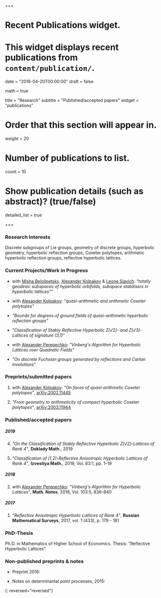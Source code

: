 +++
# Recent Publications widget.
# This widget displays recent publications from `content/publication/`.

date = "2016-04-20T00:00:00"
draft = false

math = true

title = "Research"
subtitle = "Published/accepted papers"
widget = "publications"

# Order that this section will appear in.
weight = 20

# Number of publications to list.
count = 10

# Show publication details (such as abstract)? (true/false)
detailed_list = true



+++

### Research Interests

Discrete subgroups of Lie groups, geometry of discrete groups, hyperbolic geometry, hyperbolic reflection groups, Coxeter polytopes, arithmetic hyperbolic reflection groups, reflective hyperbolic lattices.




### Current Projects/Work in Progress

- with [Misha Belolipetsky](http://w3.impa.br/~mbel/), [Alexander Kolpakov](https://sashakolpakov.wordpress.com/) & [Leone Slavich](http://matematica.unipv.it/slavich/): *"totally geodesic subspaces of hyperbolic orbifolds, subspace stabilisers in hyperbolic lattices"*"

- with [Alexander Kolpakov](https://sashakolpakov.wordpress.com/): *"quasi-arithmetic and arithmetic Coxeter polytopes"*

- *"Bounds for degrees of ground fields of quasi-arithmetic hyperbolic reflection groups"* 

- *"Classification of Stably Reflective Hyperbolic Z[√2]- and Z[√3]-Lattices of signature (3,1)"*

- with [Alexander Perepechko](http://a.perep.ru/): *"Vinberg's Algorithm for Hyperbolic Lattices over Quadratic Fields"*

- *"On discrete Fuchsian groups generated by reflections and Cartan involutions"*


### Preprints/submitted papers

1. with [Alexander Kolpakov](https://sashakolpakov.wordpress.com/): *"On faces of quasi-arithmetic Coxeter polytopes"*, [arXiv:2002.11445](https://arxiv.org/abs/2002.11445v2)

2. *"From geometry to arithmeticity of compact hyperbolic Coxeter polytopes"*, [arXiv:2003.11944](/Bogachev-GeomArithmCoxeter-2020.pdf)





### Published/accepted papers

##### 2019

4. *"On the Classification of Stably Reflective Hyperbolic Z[√2]-Lattices of Rank 4"*, **Doklady Math.**, 2019

3. *"Classification of (1,2)-Reflective Anisotropic Hyperbolic Lattices of Rank 4"*, **Izvestiya Math.**, 2019, Vol. 83:1, pp. 1–19

##### 2018

2. with [Alexander Perepechko](http://a.perep.ru/): *"Vinberg's Algorithm for Hyperbolic Lattices"*, **Math. Notes**, 2018, Vol. 103:5, 836–840

##### 2017

1. *"Reflective Anisotropic Hyperbolic Lattices of Rank 4"*, **Russian Mathematical Surveys**, 2017, vol. 1 (433), p. 179 - 181

### PhD-Thesis

Ph.D. in Mathematics of Higher School of Economics.
Thesis: "Reflective Hyperbolic Lattices".


### Non-published preprints & notes

- Preprint 2016: 

- Notes on determinantal point processes, 2015: 

{: reversed="reversed"}
